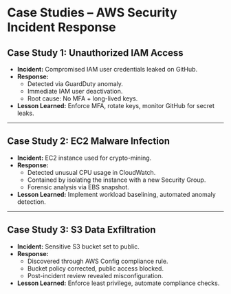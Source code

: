# Case Studies – AWS Security Incident Response

## Case Study 1: Unauthorized IAM Access
- **Incident:** Compromised IAM user credentials leaked on GitHub.
- **Response:**
  - Detected via GuardDuty anomaly.
  - Immediate IAM user deactivation.
  - Root cause: No MFA + long-lived keys.
- **Lesson Learned:** Enforce MFA, rotate keys, monitor GitHub for secret leaks.

---

## Case Study 2: EC2 Malware Infection
- **Incident:** EC2 instance used for crypto-mining.
- **Response:**
  - Detected unusual CPU usage in CloudWatch.
  - Contained by isolating the instance with a new Security Group.
  - Forensic analysis via EBS snapshot.
- **Lesson Learned:** Implement workload baselining, automated anomaly detection.

---

## Case Study 3: S3 Data Exfiltration
- **Incident:** Sensitive S3 bucket set to public.
- **Response:**
  - Discovered through AWS Config compliance rule.
  - Bucket policy corrected, public access blocked.
  - Post-incident review revealed misconfiguration.
- **Lesson Learned:** Enforce least privilege, automate compliance checks.
